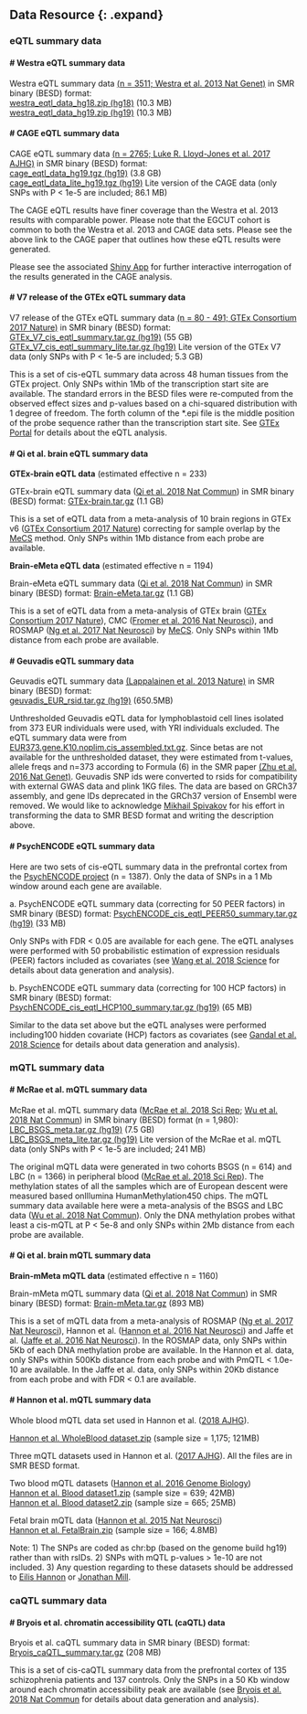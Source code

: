 
## Data Resource {: .expand}

### eQTL summary data 

#### \# Westra eQTL summary data
Westra eQTL summary data [(n = 3511; Westra et al. 2013 Nat Genet)](http://www.ncbi.nlm.nih.gov/pubmed/24013639) in SMR
binary (BESD) format:<br/>
[westra\_eqtl\_data\_hg18.zip (hg18)](../../data/SMR/westra_eqtl_hg18.zip) (10.3 MB)<br/>
[westra\_eqtl\_data\_hg19.zip (hg19)](../../data/SMR/westra_eqtl_hg19.zip) (10.3 MB)


#### \# CAGE eQTL summary data
CAGE eQTL summary data [(n = 2765; Luke R. Lloyd-Jones et al. 2017 AJHG)](http://www.cell.com/ajhg/abstract/S0002-9297(16)30532-8) in SMR binary (BESD) format:<br/>
[cage\_eqtl\_data\_hg19.tgz (hg19)](../../data/SMR/cage_eqtl_data_hg19.tgz) (3.8 GB)<br/>
[cage\_eqtl\_data\_lite\_hg19.tgz (hg19)](../../data/SMR/cage_eqtl_data_lite_hg19.tar.gz) Lite version of the CAGE data (only SNPs with P < 1e-5 are included; 86.1 MB)

The CAGE eQTL results have finer coverage than the Westra et al. 2013
results with comparable power. Please note that the EGCUT cohort is
common to both the Westra et al. 2013 and CAGE data sets. Please see the
above link to the CAGE paper that outlines how these eQTL results were
generated.

Please see the associated [Shiny App](http://cnsgenomics.com/shiny/CAGE/) for further interactive interrogation of the results generated in the CAGE analysis.

#### \# V7 release of the GTEx eQTL summary data
V7 release of the GTEx eQTL summary data [(n = 80 - 491; GTEx Consortium 2017 Nature)](https://www.nature.com/articles/nature24277) in SMR binary (BESD) format:<br/>
[GTEx\_V7\_cis\_eqtl\_summary.tar.gz (hg19)](../../data/SMR/GTEx_V7_cis_eqtl_summary.tar.gz) (55 GB)<br/>
[GTEx\_V7\_cis\_eqtl\_summary\_lite.tar.gz (hg19)](../../data/SMR/GTEx_V7_cis_eqtl_summary_lite.tar.gz) Lite version of the GTEx V7 data (only SNPs with P < 1e-5 are included; 5.3 GB)

This is a set of cis-eQTL summary data across 48 human tissues from the GTEx project. Only SNPs within 1Mb of the transcription start site are available. The standard errors in the BESD files were re-computed from the observed effect sizes and p-values based on a chi-squared distribution with 1 degree of freedom. The forth column of the *.epi file is the middle position of the probe sequence rather than the transcription start site. See [GTEx Portal](http://www.gtexportal.org/) for details about the eQTL analysis.

#### \# Qi et al. brain eQTL summary data
**GTEx-brain eQTL data** (estimated effective n = 233)

GTEx-brain eQTL summary data ([Qi et al. 2018 Nat Commun](https://www.nature.com/articles/s41467-018-04558-1)) in SMR binary (BESD) format: [GTEx-brain.tar.gz](../../data/SMR/GTEx-brain.tar.gz) (1.1 GB)

This is a set of eQTL data from a meta-analysis of 10 brain regions in GTEx v6 ([GTEx Consortium 2017 Nature](https://www.nature.com/articles/nature24277)) correcting for sample overlap by the [MeCS](#MeCS) method. Only SNPs within 1Mb distance from each probe are available. 

**Brain-eMeta eQTL data** (estimated effective n = 1194)

Brain-eMeta eQTL summary data ([Qi et al. 2018 Nat Commun](https://www.nature.com/articles/s41467-018-04558-1)) in SMR binary (BESD) format: [Brain-eMeta.tar.gz](../../data/SMR/Brain-eMeta.tar.gz) (1.1 GB)

This is a set of eQTL data from a meta-analysis of GTEx brain ([GTEx Consortium 2017 Nature](https://www.nature.com/articles/nature24277)), CMC ([Fromer et al. 2016 Nat Neurosci](https://www.nature.com/articles/nn.4399)), and ROSMAP ([Ng et al. 2017 Nat Neurosci](https://www.nature.com/articles/nn.4632)) by [MeCS](#MeCS). Only SNPs within 1Mb distance from each probe are available.


#### \# Geuvadis eQTL summary data
Geuvadis eQTL summary data [(Lappalainen et al. 2013 Nature)](https://www.nature.com/articles/nature12531) in SMR binary (BESD) format:<br/>
[geuvadis\_EUR\_rsid.tar.gz (hg19)](../../data/SMR/geuvadis_EUR_rsid.tar.gz) (650.5MB)

Unthresholded Geuvadis eQTL data for lymphoblastoid cell lines isolated from 373 EUR individuals were used, with YRI individuals excluded. The eQTL summary data were from [EUR373.gene.K10.noplim.cis\_assembled.txt.gz](http://jungle.unige.ch/~lappalainen/geuvadis/EUR373.gene.K10.noplim.cis_assembled.txt.gz). Since betas are not available for the unthresholded dataset, they were estimated from t-values, allele freqs and n=373 according to Formula (6) in the SMR paper [(Zhu et al. 2016 Nat Genet)](http://www.nature.com/ng/journal/vaop/ncurrent/full/ng.3538.html). Geuvadis SNP ids were converted to rsids for compatibility with external GWAS data and plink 1KG files. The data are based on GRCh37 assembly, and gene IDs deprecated in the GRCh37 version of Ensembl were removed. We would like to acknowledge [Mikhail Spivakov](mailto:Mikhail.Spivakov@babraham.ac.uk) for his effort in transforming the data to SMR BESD format and writing the description above.

#### \# PsychENCODE eQTL summary data
Here are two sets of cis-eQTL summary data in the prefrontal cortex from the [PsychENCODE project](http://resource.psychencode.org/) (n = 1387). Only the data of SNPs in a 1 Mb window around each gene are available.

a.    PsychENCODE eQTL summary data (correcting for 50 PEER factors) in SMR binary (BESD) format: 
[PsychENCODE\_cis\_eqtl\_PEER50\_summary.tar.gz (hg19)](http://cnsgenomics.com/data/SMR/PsychENCODE_cis_eqtl_PEER50_summary.tar.gz) (33 MB)

Only SNPs with FDR < 0.05 are available for each gene. The eQTL analyses were performed with 50 probabilistic estimation of expression residuals (PEER) factors included as covariates (see [Wang et al. 2018 Science](http://science.sciencemag.org/content/362/6420/eaat8464) for details about data generation and analysis). 

b.    PsychENCODE eQTL summary data (correcting for 100 HCP factors) in SMR binary (BESD) format:
[PsychENCODE\_cis\_eqtl\_HCP100\_summary.tar.gz (hg19)](http://cnsgenomics.com/data/SMR/PsychENCODE_cis_eqtl_HCP100_summary.tar.gz) (65 MB)

Similar to the data set above but the eQTL analyses were performed including100 hidden covariate (HCP) factors as covariates (see [Gandal et al. 2018 Science](http://science.sciencemag.org/content/362/6420/eaat8127) for details about data generation and analysis). 


### mQTL summary data 

#### \# McRae et al. mQTL summary data

McRae et al. mQTL summary data ([McRae et al. 2018 Sci Rep](https://www.nature.com/articles/s41598-018-35871-w); [Wu et al. 2018 Nat Commun](https://www.nature.com/articles/s41467-018-03371-0)) in SMR binary (BESD) format (n = 1,980):  
[LBC\_BSGS\_meta.tar.gz (hg19)](../../data/SMR/LBC_BSGS_meta.tar.gz) (7.5 GB)  
[LBC\_BSGS\_meta\_lite.tar.gz (hg19)](../../data/SMR/LBC_BSGS_meta_lite.tar.gz) Lite version of the McRae et al. mQTL data (only SNPs with P < 1e-5 are included; 241 MB)

The original mQTL data were generated in two cohorts BSGS (n = 614) and LBC (n = 1366) in peripheral blood ([McRae et al. 2018 Sci Rep](https://www.nature.com/articles/s41598-018-35871-w)). The methylation states of all the samples which are of European descent were measured based onIllumina HumanMethylation450 chips. The mQTL summary data available here were a meta-analysis of the BSGS and LBC data ([Wu et al. 2018 Nat Commun](https://www.nature.com/articles/s41467-018-03371-0)). Only the DNA methylation probes withat least a cis-mQTL at P < 5e-8 and only SNPs within 2Mb distance from each probe are available.

#### \# Qi et al. brain mQTL summary data

**Brain-mMeta mQTL data** (estimated effective n = 1160)

Brain-mMeta mQTL summary data ([Qi et al. 2018 Nat Commun](https://www.nature.com/articles/s41467-018-04558-1)) in SMR binary (BESD) format: [Brain-mMeta.tar.gz](../../data/SMR/Brain-mMeta.tar.gz) (893 MB)

This is a set of mQTL data from a meta-analysis of ROSMAP ([Ng et al. 2017 Nat Neurosci](https://www.nature.com/articles/nn.4632)), Hannon et al. ([Hannon et al. 2016 Nat Neurosci](https://www.nature.com/articles/nn.4182)) and Jaffe et al. ([Jaffe et al. 2016 Nat Neurosci](https://www.nature.com/articles/nn.4181)). In the ROSMAP data, only SNPs within 5Kb of each DNA methylation probe are available. In the Hannon et al. data, only SNPs within 500Kb distance from each probe and with PmQTL < 1.0e-10 are available. In the Jaffe et al. data, only SNPs within 20Kb distance from each probe and with FDR < 0.1 are available. 

#### \# Hannon et al. mQTL summary data
Whole blood mQTL data set used in Hannon et al. ([2018 AJHG](https://www.sciencedirect.com/science/article/pii/S0002929718303185?via=ihub)).

[Hannon et al. WholeBlood dataset.zip](https://www.dropbox.com/s/os4cgkb4519wbvn/US_mQTLS_SMR_format.zip?dl=0) (sample size = 1,175; 121MB)


Three mQTL datasets used in Hannon et al. ([2017 AJHG](https://www.sciencedirect.com/science/article/pii/S0002929717301581?via%3Dihub)). All the files are in SMR BESD format.

Two blood mQTL datasets ([Hannon et al. 2016 Genome Biology](https://genomebiology.biomedcentral.com/articles/10.1186/s13059-016-1041-x)) <br/>
[Hannon et al. Blood dataset1.zip](../../data/SMR/Hannon_Blood_dataset1.zip) (sample size = 639; 42MB)<br/>
[Hannon et al. Blood dataset2.zip](../../data/SMR/Hannon_Blood_dataset2.zip) (sample size = 665; 25MB)

Fetal brain mQTL data ([Hannon et al. 2015 Nat Neurosci](https://www.nature.com/articles/nn.4182)) <br/>
[Hannon et al. FetalBrain.zip](../../data/SMR/Hannon_FetalBrain.zip) (sample size = 166; 4.8MB)

Note: 1) The SNPs are coded as chr:bp (based on the genome build hg19)
rather than with rsIDs. 2) SNPs with mQTL p-values > 1e-10 are not included. 3) Any question regarding to these datasets should be addressed to [Eilis Hannon](mailto:E.J.Hannon@exeter.ac.uk) or [Jonathan Mill](mailto:J.Mill@exeter.ac.uk). 

### caQTL summary data 

#### \# Bryois et al. chromatin accessibility QTL (caQTL) data

Bryois et al. caQTL summary data in SMR binary (BESD) format:<br/>
[Bryois\_caQTL\_summary.tar.gz](/shares/compbio/Group-Yang/t.qi/data/caQTL/Bryois_caQTL_summary.tar.gz) (208 MB)

This is a set of cis-caQTL summary data from the prefrontal cortex of 135 schizophrenia patients and 137 controls. Only the SNPs in a 50 Kb window around each chromatin accessibility peak are available (see [Bryois et al. 2018 Nat Commun](https://www.nature.com/articles/s41467-018-05379-y) for details about data generation and analysis).

